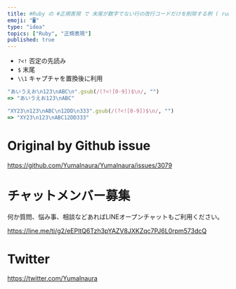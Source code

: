 ```yaml
---
title: #Ruby の #正規表現 で 末尾が数字でない行の改行コードだけを削除する例 ( ruby remove with regexp not 
emoji: "🖥"
type: "idea"
topics: ["Ruby", "正規表現"]
published: true
---
```


- `?<!` 否定の先読み
- `$` 末尾
- `\\1` キャプチャを置換後に利用

```rb
"あいうえお\n123\nABC\n".gsub(/(?<![0-9])$\n/, "")
=> "あいうえお123\nABC"
```

```rb
"XY23\n123\nABC\n12DD\n333".gsub(/(?<![0-9])$\n/, "")
=> "XY23\n123\nABC12DD333"
```

# Original by Github issue

https://github.com/YumaInaura/YumaInaura/issues/3079








<!-- Update From Qiita API -->

# チャットメンバー募集


何か質問、悩み事、相談などあればLINEオープンチャットもご利用ください。

https://line.me/ti/g2/eEPltQ6Tzh3pYAZV8JXKZqc7PJ6L0rpm573dcQ





# Twitter


https://twitter.com/YumaInaura


<!-- Update From Qiita API -->


